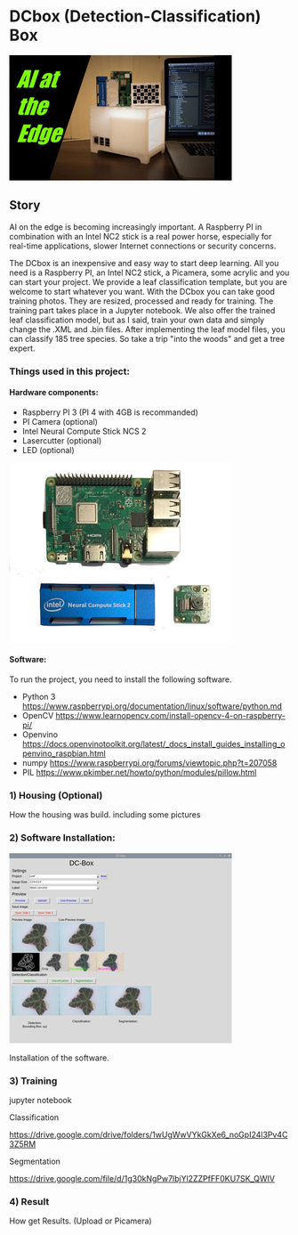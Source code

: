 # DCbox (Detection-Classification) Box
![](DC-Box.jpg)
## Story
AI on the edge is becoming increasingly important. A Raspberry PI in combination with an Intel NC2 stick is a real power horse, especially for real-time applications, slower Internet connections or security concerns.

The DCbox is an inexpensive and easy way to start deep learning. All you need is a Raspberry PI, an Intel NC2 stick, a Picamera, some acrylic and you can start your project. We provide a leaf classification template, but you are welcome to start whatever you want.
With the DCbox you can take good training photos. They are resized, processed and ready for training. The training part takes place in a Jupyter notebook. We also offer the trained leaf classification model, but as I said, train your own data and simply change the .XML and .bin files. After implementing the leaf model files, you can classify 185 tree species. So take a trip "into the woods" and get a tree expert.

### Things used in this project:

#### Hardware components:
- Raspberry PI 3 (PI 4 with 4GB is recommanded)
- PI Camera (optional)
- Intel Neural Compute Stick NCS 2
- Lasercutter (optional)
- LED (optional)

![](Hardware.png)

#### Software:
To run the project, you need to install the following software.

- Python 3
https://www.raspberrypi.org/documentation/linux/software/python.md
-	OpenCV
https://www.learnopencv.com/install-opencv-4-on-raspberry-pi/
-	Openvino
https://docs.openvinotoolkit.org/latest/_docs_install_guides_installing_openvino_raspbian.html
-	numpy
https://www.raspberrypi.org/forums/viewtopic.php?t=207058
- PIL
https://www.pkimber.net/howto/python/modules/pillow.html


### 1) Housing (Optional)

How the housing was build. including some pictures


### 2) Software Installation:
![](GUI_DCbox.jpg)

Installation of the software.


### 3) Training

jupyter notebook

Classification

https://drive.google.com/drive/folders/1wUgWwVYkGkXe6_noGpI24l3Pv4C3Z5RM

Segmentation

https://drive.google.com/file/d/1g30kNgPw7lbjYl2ZZPfFF0KU7SK_QWIV

### 4) Result

How get Results. (Upload or Picamera)
